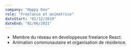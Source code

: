 ```yaml
---
company: "Happy Dev"
role: "Freelance et animatrice"
dateStart: "01/12/2019"
dateEnd: "01/06/2021"
---
```

* Membre du réseau en developpeuse freelance React. 
* Animation communautaire et organisation de résidence.
